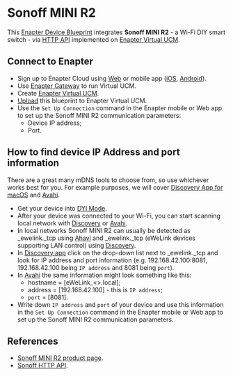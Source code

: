 # Sonoff MINI R2

This [Enapter Device Blueprint](https://go.enapter.com/marketplace-readme) integrates **Sonoff MINI R2** - a Wi-Fi DIY smart switch - via [HTTP API](https://go.enapter.com/developers-enapter-http) implemented on [Enapter Virtual UCM](https://go.enapter.com/handbook-vucm).

## Connect to Enapter

- Sign up to Enapter Cloud using [Web](https://cloud.enapter.com/) or mobile app ([iOS](https://apps.apple.com/app/id1388329910), [Android](https://play.google.com/store/apps/details?id=com.enapter&hl=en)).
- Use [Enapter Gateway](https://go.enapter.com/handbook-gateway-setup) to run Virtual UCM.
- Create [Enapter Virtual UCM](https://go.enapter.com/handbook-vucm).
- [Upload](https://go.enapter.com/developers-upload-blueprint) this blueprint to Enapter Virtual UCM.
- Use the `Set Up Connection` command in the Enapter mobile or Web app to set up the Sonoff MINI R2 communication parameters:
  - Device IP address;
  - Port.

## How to find device IP Address and port information

  There are a great many mDNS tools to choose from, so use whichever works best for you. For example purposes, we will cover [Discovery App for macOS](https://apps.apple.com/us/app/discovery-dns-sd-browser/id1381004916?mt=12) and [Avahi](https://avahi.org/).

- Get your device into [DYI Mode](https://sonoff.tech/diy-developer/).
- After your device was connected to your Wi-Fi, you can start scanning local network with [Discovery](https://apps.apple.com/us/app/discovery-dns-sd-browser/id1381004916?mt=12) or [Avahi](https://avahi.org/).
- In local networks Sonoff MINI R2 can usually be detected as _ewelink._tcp using [Ahavi](https://avahi.org/) and _ewelink._tcp (eWeLink devices supporting LAN control) using [Discovery](https://apps.apple.com/us/app/discovery-dns-sd-browser/id1381004916?mt=12).
- In [Discovery app](https://apps.apple.com/us/app/discovery-dns-sd-browser/id1381004916?mt=12) click on the drop-down list next to _ewelink._tcp and look for IP address and port information (e.g. 192.168.42.100:8081, 192.168.42.100 being `IP address` and 8081 being `port`).
- In [Avahi](https://avahi.org/) the same information might look something like this:
  - hostname = [eWeLink_<>.local];
  - address = [192.168.42.100] - this is `IP address`;
  - `port` = [8081].
- Write down `IP address` and `port` of your device and use this information in the `Set Up Connection` command in the Enapter mobile or Web app to set up the Sonoff MINI R2 communication parameters.

## References

- [Sonoff MINI R2 product page](https://sonoff.tech/product/diy-smart-switch/minir2/).
- [Sonoff HTTP API](https://sonoff.tech/sonoff-diy-developer-documentation-basicr3-rfr3-mini-http-api/).
